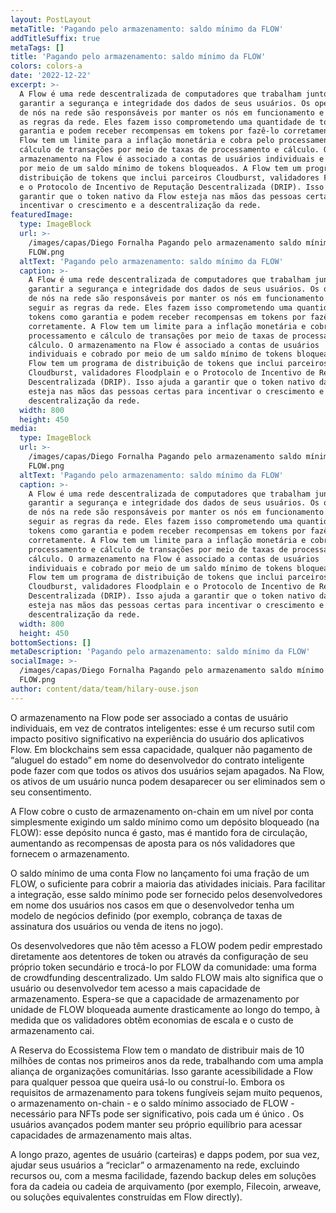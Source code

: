 ```yaml
---
layout: PostLayout
metaTitle: 'Pagando pelo armazenamento: saldo mínimo da FLOW'
addTitleSuffix: true
metaTags: []
title: 'Pagando pelo armazenamento: saldo mínimo da FLOW'
colors: colors-a
date: '2022-12-22'
excerpt: >-
  A Flow é uma rede descentralizada de computadores que trabalham juntos para
  garantir a segurança e integridade dos dados de seus usuários. Os operadores
  de nós na rede são responsáveis ​​por manter os nós em funcionamento e seguir
  as regras da rede. Eles fazem isso comprometendo uma quantidade de tokens como
  garantia e podem receber recompensas em tokens por fazê-lo corretamente. A
  Flow tem um limite para a inflação monetária e cobra pelo processamento e
  cálculo de transações por meio de taxas de processamento e cálculo. O
  armazenamento na Flow é associado a contas de usuários individuais e cobrado
  por meio de um saldo mínimo de tokens bloqueados. A Flow tem um programa de
  distribuição de tokens que inclui parceiros Cloudburst, validadores Floodplain
  e o Protocolo de Incentivo de Reputação Descentralizada (DRIP). Isso ajuda a
  garantir que o token nativo da Flow esteja nas mãos das pessoas certas para
  incentivar o crescimento e a descentralização da rede.
featuredImage:
  type: ImageBlock
  url: >-
    /images/capas/Diego Fornalha Pagando pelo armazenamento saldo mínimo da
    FLOW.png
  altText: 'Pagando pelo armazenamento: saldo mínimo da FLOW'
  caption: >-
    A Flow é uma rede descentralizada de computadores que trabalham juntos para
    garantir a segurança e integridade dos dados de seus usuários. Os operadores
    de nós na rede são responsáveis ​​por manter os nós em funcionamento e
    seguir as regras da rede. Eles fazem isso comprometendo uma quantidade de
    tokens como garantia e podem receber recompensas em tokens por fazê-lo
    corretamente. A Flow tem um limite para a inflação monetária e cobra pelo
    processamento e cálculo de transações por meio de taxas de processamento e
    cálculo. O armazenamento na Flow é associado a contas de usuários
    individuais e cobrado por meio de um saldo mínimo de tokens bloqueados. A
    Flow tem um programa de distribuição de tokens que inclui parceiros
    Cloudburst, validadores Floodplain e o Protocolo de Incentivo de Reputação
    Descentralizada (DRIP). Isso ajuda a garantir que o token nativo da Flow
    esteja nas mãos das pessoas certas para incentivar o crescimento e a
    descentralização da rede.
  width: 800
  height: 450
media:
  type: ImageBlock
  url: >-
    /images/capas/Diego Fornalha Pagando pelo armazenamento saldo mínimo da
    FLOW.png
  altText: 'Pagando pelo armazenamento: saldo mínimo da FLOW'
  caption: >-
    A Flow é uma rede descentralizada de computadores que trabalham juntos para
    garantir a segurança e integridade dos dados de seus usuários. Os operadores
    de nós na rede são responsáveis ​​por manter os nós em funcionamento e
    seguir as regras da rede. Eles fazem isso comprometendo uma quantidade de
    tokens como garantia e podem receber recompensas em tokens por fazê-lo
    corretamente. A Flow tem um limite para a inflação monetária e cobra pelo
    processamento e cálculo de transações por meio de taxas de processamento e
    cálculo. O armazenamento na Flow é associado a contas de usuários
    individuais e cobrado por meio de um saldo mínimo de tokens bloqueados. A
    Flow tem um programa de distribuição de tokens que inclui parceiros
    Cloudburst, validadores Floodplain e o Protocolo de Incentivo de Reputação
    Descentralizada (DRIP). Isso ajuda a garantir que o token nativo da Flow
    esteja nas mãos das pessoas certas para incentivar o crescimento e a
    descentralização da rede.
  width: 800
  height: 450
bottomSections: []
metaDescription: 'Pagando pelo armazenamento: saldo mínimo da FLOW'
socialImage: >-
  /images/capas/Diego Fornalha Pagando pelo armazenamento saldo mínimo da
  FLOW.png
author: content/data/team/hilary-ouse.json
---
```

O armazenamento na Flow pode ser associado a contas de usuário individuais, em vez de contratos inteligentes: esse é um recurso sutil com impacto positivo significativo na experiência do usuário dos aplicativos Flow. Em blockchains sem essa capacidade, qualquer não pagamento de “aluguel do estado” em nome do desenvolvedor do contrato inteligente pode fazer com que todos os ativos dos usuários sejam apagados. Na Flow, os ativos de um usuário nunca podem desaparecer ou ser eliminados sem o seu consentimento.‍

A Flow cobre o custo de armazenamento on-chain em um nível por conta simplesmente exigindo um saldo mínimo como um depósito bloqueado (na FLOW): esse depósito nunca é gasto, mas é mantido fora de circulação, aumentando as recompensas de aposta para os nós validadores que fornecem o armazenamento.

O saldo mínimo de uma conta Flow no lançamento foi uma fração de um FLOW, o suficiente para cobrir a maioria das atividades iniciais. Para facilitar a integração, esse saldo mínimo pode ser fornecido pelos desenvolvedores em nome dos usuários nos casos em que o desenvolvedor tenha um modelo de negócios definido (por exemplo, cobrança de taxas de assinatura dos usuários ou venda de itens no jogo).

Os desenvolvedores que não têm acesso a FLOW podem pedir emprestado diretamente aos detentores de token ou através da configuração de seu próprio token secundário e trocá-lo por FLOW da comunidade: uma forma de crowdfunding descentralizado. Um saldo FLOW mais alto significa que o usuário ou desenvolvedor tem acesso a mais capacidade de armazenamento. Espera-se que a capacidade de armazenamento por unidade de FLOW bloqueada aumente drasticamente ao longo do tempo, à medida que os validadores obtêm economias de escala e o custo de armazenamento cai.

A Reserva do Ecossistema Flow tem o mandato de distribuir mais de 10 milhões de contas nos primeiros anos da rede, trabalhando com uma ampla aliança de organizações comunitárias. Isso garante acessibilidade a Flow para qualquer pessoa que queira usá-lo ou construí-lo. Embora os requisitos de armazenamento para tokens fungíveis sejam muito pequenos, o armazenamento on-chain - e o saldo mínimo associado de FLOW - necessário para NFTs pode ser significativo, pois cada um é único . Os usuários avançados podem manter seu próprio equilíbrio para acessar capacidades de armazenamento mais altas.

A longo prazo, agentes de usuário (carteiras) e dapps podem, por sua vez, ajudar seus usuários a “reciclar” o armazenamento na rede, excluindo recursos ou, com a mesma facilidade, fazendo backup deles em soluções fora da cadeia ou cadeia de arquivamento (por exemplo, Filecoin, arweave, ou soluções equivalentes construídas em Flow directly).
